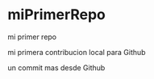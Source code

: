 # miPrimerRepo

mi primer repo 

mi primera contribucion local para Github 

un commit mas desde Github
